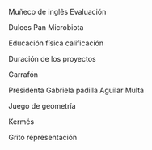 Muñeco de inglês
Evaluación

Dulces
Pan
Microbiota 

Educación física calificación 

Duración de los proyectos

Garrafón

Presidenta
Gabriela padilla Aguilar 
Multa


Juego de geometría 

Kermés

Grito representación





